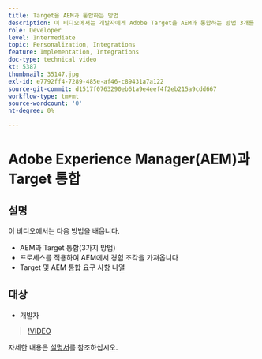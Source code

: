 ```yaml
---
title: Target을 AEM과 통합하는 방법
description: 이 비디오에서는 개발자에게 Adobe Target을 AEM과 통합하는 방법 3개를 보여줍니다. 개발자는 AEM에서 경험 구성요소를 가져오는 프로세스를 적용하는 방법과 Target 및 AEM 통합 요구 사항을 학습합니다.
role: Developer
level: Intermediate
topic: Personalization, Integrations
feature: Implementation, Integrations
doc-type: technical video
kt: 5387
thumbnail: 35147.jpg
exl-id: e7792ff4-7289-485e-af46-c89431a7a122
source-git-commit: d1517f0763290eb61a9e4eef4f2eb215a9cdd667
workflow-type: tm+mt
source-wordcount: '0'
ht-degree: 0%

---
```


# Adobe Experience Manager(AEM)과 Target 통합

## 설명

이 비디오에서는 다음 방법을 배웁니다.

* AEM과 Target 통합(3가지 방법)
* 프로세스를 적용하여 AEM에서 경험 조각을 가져옵니다
* Target 및 AEM 통합 요구 사항 나열

## 대상

* 개발자

>[!VIDEO](https://video.tv.adobe.com/v/35147/?quality=12)

자세한 내용은 [설명서](https://experienceleague.adobe.com/docs/target/using/experiences/offers/aem-experience-fragments.html?lang=en)를 참조하십시오.
